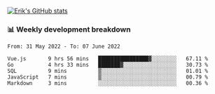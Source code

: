 [![Erik's GitHub stats](https://github-readme-stats.vercel.app/api?username=erik-petrov&theme=nightowl&show_icons=true)](https://github.com/anuraghazra/github-readme-stats)

### 📊 Weekly development breakdown
<!--START_SECTION:waka-->

```text
From: 31 May 2022 - To: 07 June 2022

Vue.js       9 hrs 56 mins   ████████████████▓░░░░░░░░   67.11 %
Go           4 hrs 33 mins   ███████▓░░░░░░░░░░░░░░░░░   30.73 %
SQL          9 mins          ▒░░░░░░░░░░░░░░░░░░░░░░░░   01.01 %
JavaScript   7 mins          ▒░░░░░░░░░░░░░░░░░░░░░░░░   00.79 %
Markdown     3 mins          ░░░░░░░░░░░░░░░░░░░░░░░░░   00.36 %
```

<!--END_SECTION:waka-->

